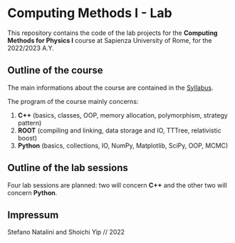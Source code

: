 # Computing Methods I - Lab

This repository contains the code of the lab projects for the **Computing
Methods for Physics I** course at Sapienza University of Rome, for the
2022/2023 A.Y.

## Outline of the course

The main informations about the course are contained in the
[Syllabus](https://drive.google.com/file/d/1rTOgjaJ0nPBS9bqt3KiCWSmd5xpQAmpg/view).

The program of the course mainly concerns:

1. **C++** (basics, classes, OOP, memory allocation, polymorphism, strategy pattern)
2. **ROOT** (compiling and linking, data storage and IO, TTTree, relativistic boost)
3. **Python** (basics, collections, IO, NumPy, Matplotlib, SciPy, OOP, MCMC)

## Outline of the lab sessions

Four lab sessions are planned: two will concern **C++** and the other two will
concern **Python**.

## Impressum

Stefano Natalini and Shoichi Yip // 2022
